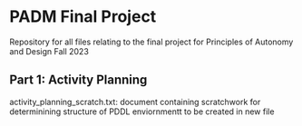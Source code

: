 # PADM Final Project
Repository for all files relating to the final project for Principles of Autonomy and Design Fall 2023


## Part 1: Activity Planning 
activity_planning_scratch.txt: document containing scratchwork for determinining structure of PDDL enviornmentt to be created in new file
